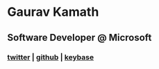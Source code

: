 # Gaurav Kamath
## Software Developer @ Microsoft
### [twitter](https://twitter.com/kamathgaurav) | [github](https://github.com/st0le) | [keybase](https://keybase.io/gauravkamath)

<!--
**st0le/st0le** is a ✨ _special_ ✨ repository because its `README.md` (this file) appears on your GitHub profile.

Here are some ideas to get you started:

- 🔭 I’m currently working on ...
- 🌱 I’m currently learning ...
- 👯 I’m looking to collaborate on ...
- 🤔 I’m looking for help with ...
- 💬 Ask me about ...
- 📫 How to reach me: ...
- 😄 Pronouns: ...
- ⚡ Fun fact: ...
-->

